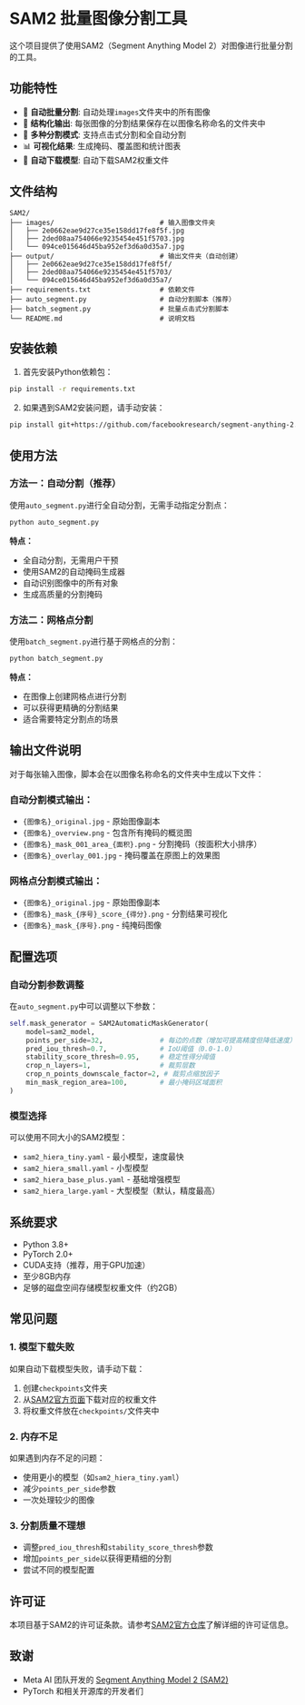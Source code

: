 # SAM2 批量图像分割工具

这个项目提供了使用SAM2（Segment Anything Model 2）对图像进行批量分割的工具。

## 功能特性

- 🚀 **自动批量分割**: 自动处理`images`文件夹中的所有图像
- 📁 **结构化输出**: 每张图像的分割结果保存在以图像名称命名的文件夹中
- 🎯 **多种分割模式**: 支持点击式分割和全自动分割
- 📊 **可视化结果**: 生成掩码、覆盖图和统计图表
- 🔧 **自动下载模型**: 自动下载SAM2权重文件

## 文件结构

```
SAM2/
├── images/                          # 输入图像文件夹
│   ├── 2e0662eae9d27ce35e158dd17fe8f5f.jpg
│   ├── 2ded08aa754066e9235454e451f5703.jpg
│   └── 094ce015646d45ba952ef3d6a0d35a7.jpg
├── output/                          # 输出文件夹（自动创建）
│   ├── 2e0662eae9d27ce35e158dd17fe8f5f/
│   ├── 2ded08aa754066e9235454e451f5703/
│   └── 094ce015646d45ba952ef3d6a0d35a7/
├── requirements.txt                 # 依赖文件
├── auto_segment.py                  # 自动分割脚本（推荐）
├── batch_segment.py                 # 批量点击式分割脚本
└── README.md                        # 说明文档
```

## 安装依赖

1. 首先安装Python依赖包：

```bash
pip install -r requirements.txt
```

2. 如果遇到SAM2安装问题，请手动安装：

```bash
pip install git+https://github.com/facebookresearch/segment-anything-2.git
```

## 使用方法

### 方法一：自动分割（推荐）

使用`auto_segment.py`进行全自动分割，无需手动指定分割点：

```bash
python auto_segment.py
```

**特点：**
- 全自动分割，无需用户干预
- 使用SAM2的自动掩码生成器
- 自动识别图像中的所有对象
- 生成高质量的分割掩码

### 方法二：网格点分割

使用`batch_segment.py`进行基于网格点的分割：

```bash
python batch_segment.py
```

**特点：**
- 在图像上创建网格点进行分割
- 可以获得更精确的分割结果
- 适合需要特定分割点的场景

## 输出文件说明

对于每张输入图像，脚本会在以图像名称命名的文件夹中生成以下文件：

### 自动分割模式输出：
- `{图像名}_original.jpg` - 原始图像副本
- `{图像名}_overview.png` - 包含所有掩码的概览图
- `{图像名}_mask_001_area_{面积}.png` - 分割掩码（按面积大小排序）
- `{图像名}_overlay_001.jpg` - 掩码覆盖在原图上的效果图

### 网格点分割模式输出：
- `{图像名}_original.jpg` - 原始图像副本
- `{图像名}_mask_{序号}_score_{得分}.png` - 分割结果可视化
- `{图像名}_mask_{序号}.png` - 纯掩码图像

## 配置选项

### 自动分割参数调整

在`auto_segment.py`中可以调整以下参数：

```python
self.mask_generator = SAM2AutomaticMaskGenerator(
    model=sam2_model,
    points_per_side=32,              # 每边的点数（增加可提高精度但降低速度）
    pred_iou_thresh=0.7,             # IoU阈值（0.0-1.0）
    stability_score_thresh=0.95,     # 稳定性得分阈值
    crop_n_layers=1,                 # 裁剪层数
    crop_n_points_downscale_factor=2, # 裁剪点缩放因子
    min_mask_region_area=100,        # 最小掩码区域面积
)
```

### 模型选择

可以使用不同大小的SAM2模型：

- `sam2_hiera_tiny.yaml` - 最小模型，速度最快
- `sam2_hiera_small.yaml` - 小型模型
- `sam2_hiera_base_plus.yaml` - 基础增强模型
- `sam2_hiera_large.yaml` - 大型模型（默认，精度最高）

## 系统要求

- Python 3.8+
- PyTorch 2.0+
- CUDA支持（推荐，用于GPU加速）
- 至少8GB内存
- 足够的磁盘空间存储模型权重文件（约2GB）

## 常见问题

### 1. 模型下载失败
如果自动下载模型失败，请手动下载：
1. 创建`checkpoints`文件夹
2. 从[SAM2官方页面](https://github.com/facebookresearch/segment-anything-2)下载对应的权重文件
3. 将权重文件放在`checkpoints/`文件夹中

### 2. 内存不足
如果遇到内存不足的问题：
- 使用更小的模型（如`sam2_hiera_tiny.yaml`）
- 减少`points_per_side`参数
- 一次处理较少的图像

### 3. 分割质量不理想
- 调整`pred_iou_thresh`和`stability_score_thresh`参数
- 增加`points_per_side`以获得更精细的分割
- 尝试不同的模型配置

## 许可证

本项目基于SAM2的许可证条款。请参考[SAM2官方仓库](https://github.com/facebookresearch/segment-anything-2)了解详细的许可证信息。

## 致谢

- Meta AI 团队开发的 [Segment Anything Model 2 (SAM2)](https://github.com/facebookresearch/segment-anything-2)
- PyTorch 和相关开源库的开发者们 
